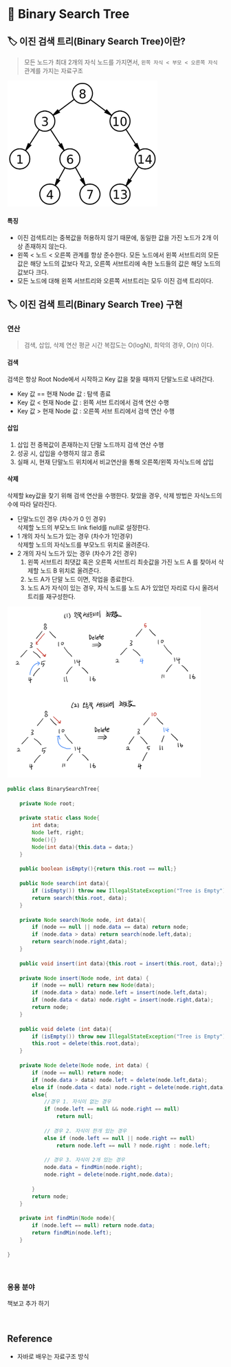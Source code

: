 # 📑 Binary Search Tree

## 🏷️ 이진 검색 트리(Binary Search Tree)이란?
>  모든 노드가 최대 2개의 자식 노드를 가지면서, `왼쪽 자식 < 부모 < 오른쪽 자식` 관계를 가지는 자료구조

<img src = "../../IMG/CS/DS/Binary_search_tree.png" alt = "https://en.wikipedia.org/wiki/Binary_search_tree" width = "350">

#### 특징
- 이진 검색트리는 중복값을 허용하지 않기 때문에, 동일한 값을 가진 노드가 2개 이상 존재하지 않는다.
- 왼쪽 < 노드 < 오른쪽 관계를 항상 준수한다. 모든 노드에서 왼쪽 서브트리의 모든 값은 해당 노드의 값보다 작고, 오른쪽 서브트리에 속한 노드들의 값은 해당 노드의 값보다 크다.
- 모든 노드에 대해 왼쪽 서브트리와 오른쪽 서브트리는 모두 이진 검색 트리이다.

## 🏷️ 이진 검색 트리(Binary Search Tree) 구현

### 연산
> 검색, 삽입, 삭제 연산 평균 시간 복잡도는 O(logN), 최악의 경우, O(n) 이다.

#### 검색
검색은 항상 Root Node에서 시작하고 Key 값을 찾을 때까지 단말노드로 내려간다.
- Key 값 == 현재 Node 값 : 탐색 종료
- Key 값 < 현재 Node 값 : 왼쪽 서브 트리에서 검색 연산 수행
- Key 값 > 현재 Node 값 : 오른쪽 서브 트리에서 검색 연산 수행

#### 삽입
1. 삽입 전 중복값이 존재하는지 단말 노드까지 검색 연산 수행
2. 성공 시, 삽입을 수행하지 않고 종료
3. 실패 시, 현재 단말노드 위치에서 비교연산을 통해 오른쪽/왼쪽 자식노드에 삽입

#### 삭제
삭제할 key값을 찾기 위해 검색 연산을 수행한다. 찾았을 경우, 삭제 방법은 자식노드의 수에 따라 달라진다. 

- 단말노드인 경우 (차수가 0 인 경우)  
    삭제할 노드의 부모노드 link field를 null로 설정한다. 
- 1 개의 자식 노드가 있는 경우 (차수가 1인경우)  
    삭제할 노드의 자식노드를 부모노드 위치로 올려준다.
- 2 개의 자식 노드가 있는 경우 (차수가 2인 경우)   
    1. 왼쪽 서브트리 최댓값 혹은 오른쪽 서브트리 최솟값을 가진 노드 A 를 찾아서 삭제할 노드 B 위치로 올려준다. 
    2. 노드 A가 단말 노드 이면, 작업을 종료한다.
    3. 노드 A가 자식이 있는 경우, 자식 노드를 노드 A가 있었던 자리로 다시 올려서 트리를 재구성한다.

<img src = "../../IMG/CS/DS/BST.png" width = "450">

<br>


```java
public class BinarySearchTree{

    private Node root;

    private static class Node{
        int data;
        Node left, right;
        Node(){}
        Node(int data){this.data = data;}
    }

    public boolean isEmpty(){return this.root == null;}

    public Node search(int data){
        if (isEmpty()) throw new IllegalStateException("Tree is Empty");
        return search(this.root, data);
    }

    private Node search(Node node, int data){
        if (node == null || node.data == data) return node;
        if (node.data > data) return search(node.left,data);
        return search(node.right,data);
    }

    public void insert(int data){this.root = insert(this.root, data);}

    private Node insert(Node node, int data) {
        if (node == null) return new Node(data);
        if (node.data > data) node.left = insert(node.left,data);
        if (node.data < data) node.right = insert(node.right,data);
        return node;
    }

    public void delete (int data){
        if (isEmpty()) throw new IllegalStateException("Tree is Empty");
        this.root = delete(this.root,data);
    }

    private Node delete(Node node, int data) {
        if (node == null) return node;
        if (node.data > data) node.left = delete(node.left,data);
        else if (node.data < data) node.right = delete(node.right,data);
        else{
            //경우 1. 자식이 없는 경우
            if (node.left == null && node.right == null) 
                return null;

            // 경우 2. 자식이 한개 있는 경우
            else if (node.left == null || node.right == null) 
                return node.left == null ? node.right : node.left;

            // 경우 3. 자식이 2개 있는 경우
            node.data = findMin(node.right); 
            node.right = delete(node.right,node.data); 

        }
        return node;
    }

    private int findMin(Node node){
        if (node.left == null) return node.data;
        return findMin(node.left);
    }

}
```

<br>

### 응용 분야

책보고 추가 하기

<br>

## Reference

- 자바로 배우는 자료구조 방식
